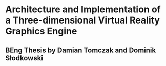 # Architecture and Implementation of a Three-dimensional Virtual Reality Graphics Engine
## BEng Thesis by Damian Tomczak and Dominik Słodkowski
